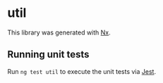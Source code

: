 # util

This library was generated with [Nx](https://nx.dev).

## Running unit tests

Run `ng test util` to execute the unit tests via [Jest](https://jestjs.io).
